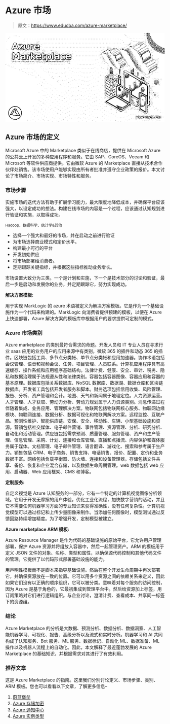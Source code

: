 # Azure 市场

> 原文：<https://www.educba.com/azure-marketplace/>

![Azure Marketplace](img/e453c64d1d7bab8b0b2421ba1935319a.png)



## Azure 市场的定义

Microsoft Azure 中的 Marketplace 类似于在线商店，提供在 Microsoft Azure 的公共云上开发的多种应用程序和服务。它由 SAP、CoreOS、Veeam 和 Microsoft 等软件供应商提供。它由微软 Azure 的 Marketplace 直接从技术合作伙伴处销售。该市场使用户能够实现由所有者批准并遵守企业政策的报价。本文讨论了市场简介、市场实现、市场特性和服务。

### 市场步骤

实施市场的迭代方法有助于扩展学习能力，最大限度地降低成本，并确保平台应该强大，以设定成功的想法。构建在线市场的内容是一个过程，应该通过认知规划进行验证和实施，以取得成功。

<small>Hadoop、数据科学、统计学&其他</small>

*   选择一个强大和最好的市场，并在启动之前进行验证
*   为市场选择商业模式和定价水平。
*   构建最小可行的平台
*   开发初始供应
*   将市场部署给消费者。
*   定期跟踪关键指标，并根据这些指标推动业务增长。

市场设置大致分为三类。一个是计划和实施，下一个是技术部分的讨论和验证，最后一步是启动和发展你的业务，并定期跟踪它，努力实现成功。

**解决方案模板:**

用于实现 MarkLogic 的 azure 术语被定义为解决方案模板。它是作为一个基础设施作为一个代码来构建的。MarkLogic 向消费者提供预建的模板，以便在 Azure 上快速部署，Azure 解决方案的模板库中根据用户的要求提供可定制的模式。

### Azure 市场类别

Azure marketplace 的类别最符合需求的命题。开发人员和 IT 专业人员在寻求行业 saas 应用的业务用户的应用来源中有类别，微软 365 的插件和动态 365 的插件。区块链包括工具、多节点分类帐、单节点分类帐和应用加速器。协作术语包括会议管理、语音和视频会议、任务、项目管理、人员联系。计算机应用程序具有高速缓存、操作系统和应用程序基础结构。法律计费、健康、安全、审计、税务、隐私和数据治理属于法规遵从性和法律类别。容器包括容器图像、容器应用和容器的基本原理。数据库包括关系数据库、NoSQL 数据库、数据湖、数据仓库和区块链数据库。开发者工具包括开发者服务和脚本。财务选项包括信用收集、风险管理、报告、分析、资产管理和会计。地图、天气和新闻属于地理定位。人力资源运营。人才管理、人才获取、劳动力分析、劳动力规划属于人力资源类别。消息传递过程伴随着集成、业务应用、管理解决方案。物联网包括物联网核心服务、物联网边缘模块、物联网连接、数据分析、数据可视化和物联网解决方案。远程监控、互联产品、预测性维护、智能供应链、安保、安全、移动性、车辆、小型基础设施和资源。营销包括社交媒体、电子邮件营销、事件管理、资源管理、分析、研究分析、自动化和活动管理。供应链包括需求预测、质量管理、服务管理、资产和生产管理、信息管理、采购、计划、连接和仓库管理。直播和点播流、内容保护和媒体服务属于媒体。文档管理、电子邮件管理、语言翻译、游戏化、搜索和参考属于生产力。销售包括 CRM、电子商务、销售支持、电话销售、报价、配置、定价和业务数据丰富。网络包括负载平衡器、防火墙、连接和设备管理器。存储包括文件共享、备份、恢复和企业混合存储，以及数据生命周期管理。web 数据包括 web 应用、启动器、Web 应用框架、CMS 和博客。

**定制服务:**

自定义视觉是 Azure 认知服务的一部分，它有一个特定的计算机视觉图像分析领域。它用于开发无摩擦的用户体验，优化工业化流程，加快数字营销的活动，并且它不需要任何机器学习方面的专业知识来获得准确性，没有任何复杂性。计算机视觉模型可以通过标记和上传少量图像来制作。当添加任何图像时，模型测试通过反馈回路持续增加精度。为了增强开发，定制模型被建立。

**Azure marketplace ARM 模板:**

Azure Resource Manager 是作为代码的基础设施的原始平台，它允许用户管理部署，保护 Azure 资源并将组放入容器中，然后一起管理资产。ARM 的模板用于定义 JSON 文件的对象、名称、类型和属性，以确保源代码控制和其他代码文件的管理。它提供了以代码形式部署基础设施的能力。

用声明性模板而不是脚本来指导基础设施。然后在整个开发生命周期中再次部署它，并确保资源放在一致的位置。它可以用多个资源之间的依赖关系来定义，因此如果它们没有以正确的顺序组织，它可以被分类。意味着对每个服务的访问控制，因为 Azure 是基于角色的，它最初集成到管理平台中。然后给资源加上标签，用订阅策略对它们进行逻辑组织。与企业讨论，澄清计费、查看成本、共享同一标签下的资源组。

### 结论

Azure Marketplace 的分析是大数据、预测分析、数据分析、数据洞察、人工智能机器学习、可视化、报告、高级分析以及流式和实时分析。机器学习和 AI 共同构成了认知服务、Bot 服务、ML 服务、数据标记、自动化 ML、数据准备、ML 操作以及机器人流程上的自动化。因此，本文解释了最近蓬勃发展的 Azure Marketplace 的基础知识，并根据需求对其进行了有效利用。

### 推荐文章

这是 Azure Marketplace 的指南。这里我们分别讨论定义、市场步骤、类别、ARM 模板。您也可以看看以下文章，了解更多信息–

1.  [蔚蓝堡垒](https://www.educba.com/azure-bastion/)
2.  [Azure 存储加密](https://www.educba.com/azure-storage-encryption/)
3.  [Azure 通知中心](https://www.educba.com/azure-notification-hub/)
4.  [Azure 实例类型](https://www.educba.com/azure-instance-types/)





